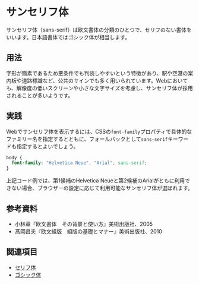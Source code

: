 # サンセリフ体

サンセリフ体（sans-serif）は欧文書体の分類のひとつで、セリフのない書体をいいます。日本語書体ではゴシック体が相当します。

## 用法

字形が簡素であるため悪条件でも判読しやすいという特徴があり、駅や空港の案内板や道路標識など、公共のサインでも多く用いられています。Webにおいても、解像度の低いスクリーンや小さな文字サイズを考慮し、サンセリフ体が採用されることが多いようです。

## 実践

Webでサンセリフ体を表示するには、CSSの`font-family`プロパティで具体的なファミリー名を指定するとともに、フォールバックとして`sans-serif`キーワードも指定するとよいでしょう。

```css
body {
  font-family: "Helvetica Neue", "Arial", sans-serif;
}
```

上記コード例では、第1候補のHelvetica Neueと第2候補のArialがともに利用できない場合、ブラウザーの設定に応じて利用可能なサンセリフ体が選ばれます。

## 参考資料

- 小林章『欧文書体　その背景と使い方』美術出版社、2005
- 髙岡昌夫『欧文組版　組版の基礎とマナー』美術出版社、2010

## 関連項目

- [セリフ体](./serif.md)
- [ゴシック体](./gothic.md)
